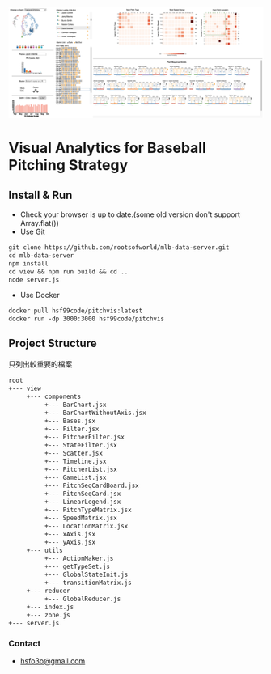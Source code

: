 ![overview](https://github.com/rootsofworld/mlb-data-server/blob/027fe19463bcffbb44197bbba2289ff4542dc0bc/asset/overview.png)

# Visual Analytics for Baseball Pitching Strategy

## Install & Run
* Check your browser is up to date.(some old version don't support Array.flat())
* Use Git
```
git clone https://github.com/rootsofworld/mlb-data-server.git
cd mlb-data-server
npm install
cd view && npm run build && cd ..
node server.js
```
* Use Docker
```
docker pull hsf99code/pitchvis:latest
docker run -dp 3000:3000 hsf99code/pitchvis
```
## Project Structure
只列出較重要的檔案
```
root
+--- view
     +--- components
          +--- BarChart.jsx
          +--- BarChartWithoutAxis.jsx
          +--- Bases.jsx
          +--- Filter.jsx
          +--- PitcherFilter.jsx
          +--- StateFilter.jsx
          +--- Scatter.jsx
          +--- Timeline.jsx
          +--- PitcherList.jsx
          +--- GameList.jsx
          +--- PitchSeqCardBoard.jsx
          +--- PitchSeqCard.jsx
          +--- LinearLegend.jsx
          +--- PitchTypeMatrix.jsx
          +--- SpeedMatrix.jsx
          +--- LocationMatrix.jsx
          +--- xAxis.jsx
          +--- yAxis.jsx
     +--- utils
          +--- ActionMaker.js
          +--- getTypeSet.js
          +--- GlobalStateInit.js
          +--- transitionMatrix.js
     +--- reducer
          +--- GlobalReducer.js
     +--- index.js
     +--- zone.js
+--- server.js

```


### Contact

* hsfo3o@gmail.com
